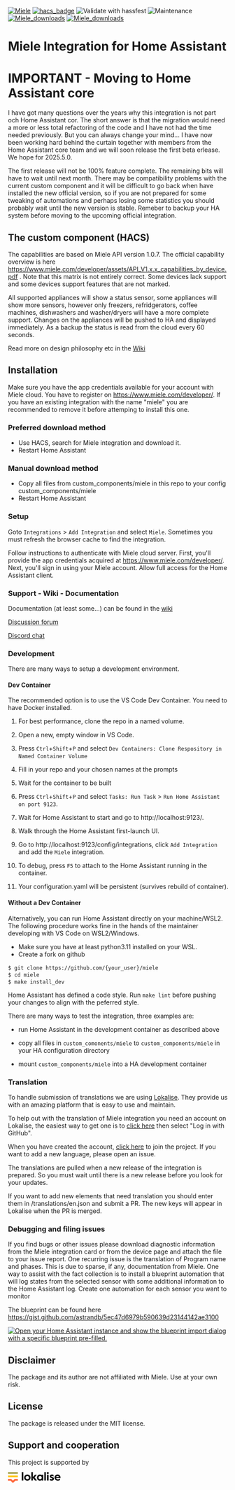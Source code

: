 [![Miele](https://img.shields.io/github/v/release/astrandb/miele)](https://github.com/astrandb/miele/releases/latest) [![hacs_badge](https://img.shields.io/badge/HACS-Default-blue.svg)](https://github.com/hacs/integration) ![Validate with hassfest](https://github.com/astrandb/miele/workflows/Validate%20with%20hassfest/badge.svg) ![Maintenance](https://img.shields.io/maintenance/yes/2025.svg) [![Miele_downloads](https://img.shields.io/github/downloads/astrandb/miele/total)](https://github.com/astrandb/miele) [![Miele_downloads](https://img.shields.io/github/downloads/astrandb/miele/latest/total)](https://github.com/astrandb/miele)

# Miele Integration for Home Assistant

# IMPORTANT - Moving to Home Assistant core
I have got many questions over the years why this integration is not part och Home Assistant cor. The short answer is that the migration would need a more or less total refactoring of the code and I have not had the time needed previously.
But you can always change your mind...
 I have now been working hard behind the curtain together with members from the Home Assistant core team and we will soon release the first beta erlease. We hope for 2025.5.0.

 The first release will not be 100% feature complete. The remaining bits will have to wait until next month. There may be compatibility problems with the current custom component and it will be difficult to go back when have installed the new official version, so if you are not prepared for some tweaking of automations and perhaps losing some statistics you should probably wait until the new version is stable. Remeber to backup your HA system before moving to the upcoming official integration.

 ## The custom component (HACS)

The capabilities are based on Miele API version 1.0.7. The official capability overview is here https://www.miele.com/developer/assets/API_V1.x.x_capabilities_by_device.pdf . Note that this matrix is not entirely correct. Some devices lack support and some devices support features that are not marked.

All supported appliances will show a status sensor, some appliances will show more sensors, however only freezers, refridgerators, coffee machines, dishwashers and washer/dryers will have a more complete support. Changes on the appliances will be pushed to HA and displayed immediately. As a backup the status is read from the cloud every 60 seconds.

Read more on design philosophy etc in the [Wiki](https://github.com/astrandb/miele/wiki)

## Installation

Make sure you have the app credentials available for your account with Miele cloud. You have to register on https://www.miele.com/developer/.
If you have an existing integration with the name "miele" you are recommended to remove it before attemping to install this one.

### Preferred download method

- Use HACS, search for Miele integration and download it.
- Restart Home Assistant

### Manual download method

- Copy all files from custom_components/miele in this repo to your config custom_components/miele
- Restart Home Assistant

### Setup

Goto `Integrations` > `Add Integration` and select `Miele`. Sometimes you must refresh the browser cache to find the integration.

Follow instructions to authenticate with Miele cloud server. First, you'll provide the app credentials acquired at https://www.miele.com/developer/.
Next, you'll sign in using your Miele account. Allow full access for the Home Assistant client.

### Support - Wiki - Documentation

Documentation (at least some...) can be found in the [wiki](https://github.com/astrandb/miele/wiki)

[Discussion forum](https://github.com/astrandb/miele/discussions)

[Discord chat](https://discord.gg/Us4PSG74vw)

### Development

There are many ways to setup a development environment.

#### Dev Container

The recommended option is to use the VS Code Dev Container. You need to have Docker installed.

1. For best performance, clone the repo in a named volume.
1. Open a new, empty window in VS Code.
1. Press `Ctrl`+`Shift`+`P` and select `Dev Containers: Clone Respository in Named Container Volume`
1. Fill in your repo and your chosen names at the prompts
1. Wait for the container to be built

1. Press `Ctrl`+`Shift`+`P` and select `Tasks: Run Task` > `Run Home Assistant on port 9123`.
1. Wait for Home Assistant to start and go to http://localhost:9123/.
1. Walk through the Home Assistant first-launch UI.
1. Go to http://localhost:9123/config/integrations, click `Add Integration` and add the `Miele` integration.
1. To debug, press `F5` to attach to the Home Assistant running in the container.
1. Your configuration.yaml will be persistent (survives rebuild of container).

#### Without a Dev Container

Alternatively, you can run Home Assistant directly on your machine/WSL2. The following procedure works fine in the hands of the maintainer developing with VS Code on WSL2/Windows.

- Make sure you have at least python3.11 installed on your WSL.
- Create a fork on github

```
$ git clone https://github.com/{your_user}/miele
$ cd miele
$ make install_dev
```

Home Assistant has defined a code style. Run `make lint` before pushing your changes to align with the peferred style.

There are many ways to test the integration, three examples are:

- run Home Assistant in the development container as described above

- copy all files in `custom_comonents/miele` to `custom_components/miele` in your HA configuration directory
- mount `custom_components/miele` into a HA development container

### Translation
To handle submission of translations we are using [Lokalise](https://lokalise.com/login/). They provide us with an amazing platform that is easy to use and maintain.

To help out with the translation of Miele integration  you need an account on Lokalise, the easiest way to get one is to [click here](https://lokalise.com/login/)  then select "Log in with GitHub".

When you have created the account, [click here](https://app.lokalise.com/public/50153460650965e9a01e21.29484567/) to join the project. If you want to add a new language, please open an issue.

The translations are pulled when a new release of the integration is prepared. So you must wait until there is a new release before you look for your updates.

If you want to add new elements that need translation you should enter them in /translations/en.json and submit a PR. The new keys will appear in Lokalise when the PR is merged.

### Debugging and filing issues

If you find bugs or other issues please download diagnostic information from the Miele integration card or from the device page and attach the file to your issue report.
One recurring issue is the translation of Program name and phases. This is due to sparse, if any, documentation from Miele. One way to assist with the fact collection is to install a blueprint automation that will log states from the selected sensor with some additional information to the Home Assistant log. Create one automation for each sensor you want to monitor

The blueprint can be found here https://gist.github.com/astrandb/5ec47d6979b590639d23144142ae3100

[![Open your Home Assistant instance and show the blueprint import dialog with a specific blueprint pre-filled.](https://my.home-assistant.io/badges/blueprint_import.svg)](https://my.home-assistant.io/redirect/blueprint_import/?blueprint_url=https%3A%2F%2Fgist.github.com%2Fastrandb%2F5ec47d6979b590639d23144142ae3100)

## Disclaimer

The package and its author are not affiliated with Miele. Use at your own risk.

## License

The package is released under the MIT license.

## Support and cooperation
This project is supported by

[<img src="https://raw.githubusercontent.com/astrandb/documents/fef0776bbb7924e0253b9755d7928631fb19d5c7/img/Lokalise_logo_colour_black_text.svg" width=120>](https://lokalise.com)
